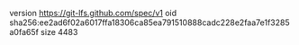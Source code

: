 version https://git-lfs.github.com/spec/v1
oid sha256:ee2ad6f02a6017ffa18306ca85ea791510888cadc228e2faa7e1f3285a0fa65f
size 4483
